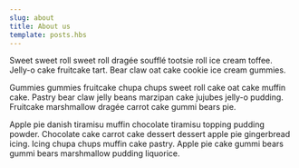 ```yaml
---
slug: about
title: About us
template: posts.hbs
---
```


Sweet sweet roll sweet roll dragée soufflé tootsie roll ice cream toffee. Jelly-o cake fruitcake tart. Bear claw oat cake cookie ice cream gummies.

Gummies gummies fruitcake chupa chups sweet roll cake oat cake muffin cake. Pastry bear claw jelly beans marzipan cake jujubes jelly-o pudding. Fruitcake marshmallow dragée carrot cake gummi bears pie.

Apple pie danish tiramisu muffin chocolate tiramisu topping pudding powder. Chocolate cake carrot cake dessert dessert apple pie gingerbread icing. Icing chupa chups muffin cake pastry. Apple pie cake gummi bears gummi bears marshmallow pudding liquorice.

